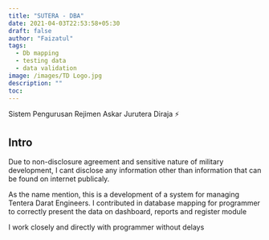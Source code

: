 ```yaml
---
title: "SUTERA - DBA"
date: 2021-04-03T22:53:58+05:30
draft: false
author: "Faizatul"
tags:
  - Db mapping
  - testing data
  - data validation
image: /images/TD Logo.jpg
description: ""
toc: 
---
```


Sistem Pengurusan Rejimen Askar Jurutera Diraja :zap:

## Intro

Due to non-disclosure agreement and sensitive nature of military development, I cant disclose any information other than information that can be found on internet publicaly.

As the name mention, this is a development of a system for managing Tentera Darat Engineers. I contributed in database mapping for programmer to correctly present the data on dashboard, reports and register module

I work closely and directly with programmer without delays

